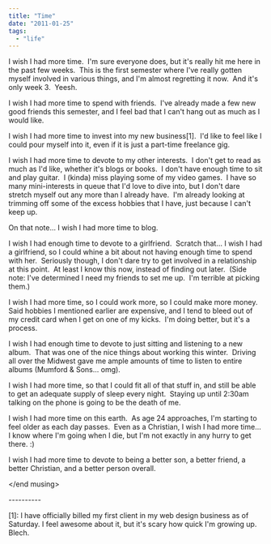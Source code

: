 ```yaml
---
title: "Time"
date: "2011-01-25"
tags:
  - "life"
---
```


I wish I had more time.  I'm sure everyone does, but it's really hit me here in the past few weeks.  This is the first semester where I've really gotten myself involved in various things, and I'm almost regretting it now.  And it's only week 3.  Yeesh.

I wish I had more time to spend with friends.  I've already made a few new good friends this semester, and I feel bad that I can't hang out as much as I would like.

I wish I had more time to invest into my new business\[1\].  I'd like to feel like I could pour myself into it, even if it is just a part-time freelance gig.

I wish I had more time to devote to my other interests.  I don't get to read as much as I'd like, whether it's blogs or books.  I don't have enough time to sit and play guitar.  I (kinda) miss playing some of my video games.  I have so many mini-interests in queue that I'd love to dive into, but I don't dare stretch myself out any more than I already have.  I'm already looking at trimming off some of the excess hobbies that I have, just because I can't keep up.

On that note... I wish I had more time to blog.

I wish I had enough time to devote to a girlfriend.  Scratch that... I wish I had a girlfriend, so I could whine a bit about not having enough time to spend with her.  Seriously though, I don't dare try to get involved in a relationship at this point.  At least I know this now, instead of finding out later.  (Side note: I've determined I need my friends to set me up.  I'm terrible at picking them.)

I wish I had more time, so I could work more, so I could make more money.  Said hobbies I mentioned earlier are expensive, and I tend to bleed out of my credit card when I get on one of my kicks.  I'm doing better, but it's a process.

I wish I had enough time to devote to just sitting and listening to a new album.  That was one of the nice things about working this winter.  Driving all over the Midwest gave me ample amounts of time to listen to entire albums (Mumford & Sons... omg).

I wish I had more time, so that I could fit all of that stuff in, and still be able to get an adequate supply of sleep every night.  Staying up until 2:30am talking on the phone is going to be the death of me.

I wish I had more time on this earth.  As age 24 approaches, I'm starting to feel older as each day passes.  Even as a Christian, I wish I had more time... I know where I'm going when I die, but I'm not exactly in any hurry to get there. :)

I wish I had more time to devote to being a better son, a better friend, a better Christian, and a better person overall.

</end musing>

\----------

\[1\]: I have officially billed my first client in my web design business as of Saturday. I feel awesome about it, but it's scary how quick I'm growing up. Blech.
